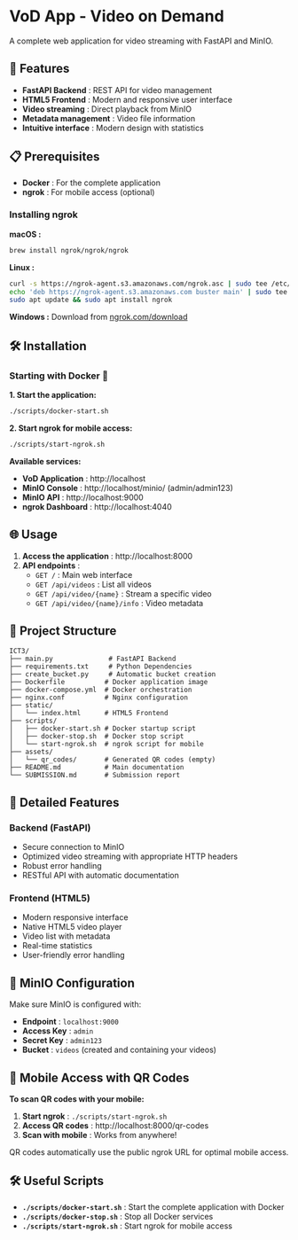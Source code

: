 # VoD App - Video on Demand

A complete web application for video streaming with FastAPI and MinIO.

## 🚀 Features

- **FastAPI Backend** : REST API for video management
- **HTML5 Frontend** : Modern and responsive user interface
- **Video streaming** : Direct playback from MinIO
- **Metadata management** : Video file information
- **Intuitive interface** : Modern design with statistics

## 📋 Prerequisites

- **Docker** : For the complete application
- **ngrok** : For mobile access (optional)

### Installing ngrok

**macOS :**
```bash
brew install ngrok/ngrok/ngrok
```

**Linux :**
```bash
curl -s https://ngrok-agent.s3.amazonaws.com/ngrok.asc | sudo tee /etc/apt/trusted.gpg.d/ngrok.asc >/dev/null
echo 'deb https://ngrok-agent.s3.amazonaws.com buster main' | sudo tee /etc/apt/sources.list.d/ngrok.list
sudo apt update && sudo apt install ngrok
```

**Windows :**
Download from [ngrok.com/download](https://ngrok.com/download)

## 🛠️ Installation

### Starting with Docker 🐳

**1. Start the application:**
```bash
./scripts/docker-start.sh
```

**2. Start ngrok for mobile access:**
```bash
./scripts/start-ngrok.sh
```

**Available services:**
- **VoD Application** : http://localhost
- **MinIO Console** : http://localhost/minio/ (admin/admin123)
- **MinIO API** : http://localhost:9000
- **ngrok Dashboard** : http://localhost:4040

## 🌐 Usage

1. **Access the application** : http://localhost:8000
2. **API endpoints** :
   - `GET /` : Main web interface
   - `GET /api/videos` : List all videos
   - `GET /api/video/{name}` : Stream a specific video
   - `GET /api/video/{name}/info` : Video metadata

## 📁 Project Structure

```
ICT3/
├── main.py              # FastAPI Backend
├── requirements.txt     # Python Dependencies
├── create_bucket.py     # Automatic bucket creation
├── Dockerfile          # Docker application image
├── docker-compose.yml  # Docker orchestration
├── nginx.conf          # Nginx configuration
├── static/
│   └── index.html      # HTML5 Frontend
├── scripts/
│   ├── docker-start.sh # Docker startup script
│   ├── docker-stop.sh  # Docker stop script
│   └── start-ngrok.sh  # ngrok script for mobile
├── assets/
│   └── qr_codes/       # Generated QR codes (empty)
├── README.md           # Main documentation
└── SUBMISSION.md       # Submission report
```

## 🎯 Detailed Features

### Backend (FastAPI)
- Secure connection to MinIO
- Optimized video streaming with appropriate HTTP headers
- Robust error handling
- RESTful API with automatic documentation

### Frontend (HTML5)
- Modern responsive interface
- Native HTML5 video player
- Video list with metadata
- Real-time statistics
- User-friendly error handling

## 🔧 MinIO Configuration

Make sure MinIO is configured with:
- **Endpoint** : `localhost:9000`
- **Access Key** : `admin`
- **Secret Key** : `admin123`
- **Bucket** : `videos` (created and containing your videos)

## 📱 Mobile Access with QR Codes

**To scan QR codes with your mobile:**

1. **Start ngrok** : `./scripts/start-ngrok.sh`
2. **Access QR codes** : http://localhost:8000/qr-codes
3. **Scan with mobile** : Works from anywhere!

QR codes automatically use the public ngrok URL for optimal mobile access.

## 🛠️ Useful Scripts

- **`./scripts/docker-start.sh`** : Start the complete application with Docker
- **`./scripts/docker-stop.sh`** : Stop all Docker services
- **`./scripts/start-ngrok.sh`** : Start ngrok for mobile access
